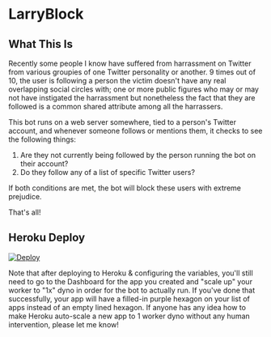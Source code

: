 # LarryBlock

## What This Is

Recently some people I know have suffered from harrassment on Twitter from
various groupies of one Twitter personality or another. 9 times out of 10, the
user is following a person the victim doesn't have any real overlapping social
circles with; one or more public figures who may or may not have instigated the
harrassment but nonetheless the fact that they are followed is a common shared
attribute among all the harrassers.

This bot runs on a web server somewhere, tied to a person's Twitter account, and
whenever someone follows or mentions them, it checks to see the following things:

1. Are they not currently being followed by the person running the bot on their account?
2. Do they follow any of a list of specific Twitter users?

If both conditions are met, the bot will block these users with extreme prejudice.

That's all!

## Heroku Deploy

[![Deploy](https://www.herokucdn.com/deploy/button.png)](https://heroku.com/deploy)

Note that after deploying to Heroku & configuring the variables,
you'll still need to go to the Dashboard for the app you created and "scale up"
your worker to "1x" dyno in order for the bot to actually run. If you've done that
successfully, your app will have a filled-in purple hexagon on your list of apps
instead of an empty lined hexagon. If anyone has any idea how to make Heroku
auto-scale a new app to 1 worker dyno without any human intervention, please let
me know!
